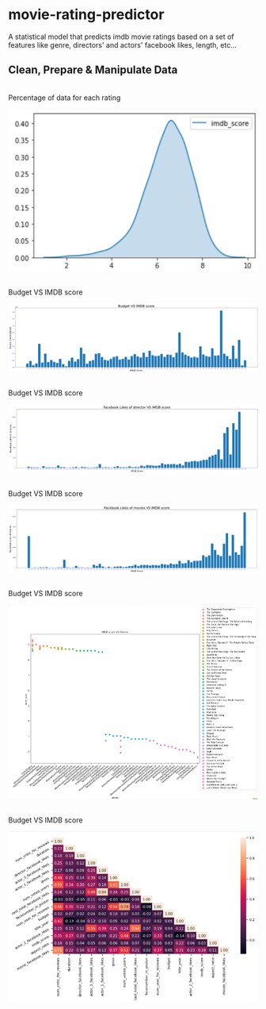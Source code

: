 # movie-rating-predictor

A statistical model that predicts imdb movie ratings based on a set of features like genre, directors' and actors' facebook likes, length, etc...

## Clean, Prepare & Manipulate Data

<br/>
Percentage of data for each rating
<br/>

![imdb score conversion](https://github.com/noy2711/movie-rating-predictor/blob/master/images/image10.png)


<br/>
Budget VS IMDB score
<br/>

![imdb score conversion](https://github.com/noy2711/movie-rating-predictor/blob/master/images/image11.png)




<br/>
Budget VS IMDB score
<br/>

![imdb score conversion](https://github.com/noy2711/movie-rating-predictor/blob/master/images/image12.png)




<br/>
Budget VS IMDB score
<br/>

![imdb score conversion](https://github.com/noy2711/movie-rating-predictor/blob/master/images/image13.png)




<br/>
Budget VS IMDB score
<br/>

![imdb score conversion](https://github.com/noy2711/movie-rating-predictor/blob/master/images/image14.png)




<br/>
Budget VS IMDB score
<br/>

![imdb score conversion](https://github.com/noy2711/movie-rating-predictor/blob/master/images/image16.png)

